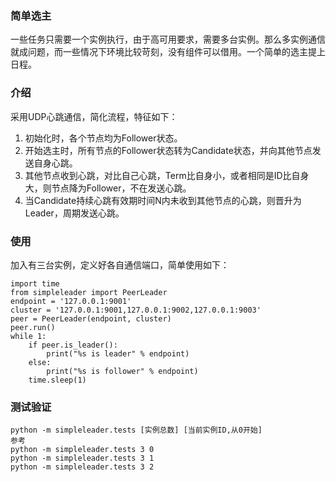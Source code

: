 ### 简单选主

一些任务只需要一个实例执行，由于高可用要求，需要多台实例。那么多实例通信就成问题，而一些情况下环境比较苛刻，没有组件可以借用。一个简单的选主提上日程。

### 介绍

采用UDP心跳通信，简化流程，特征如下：
1. 初始化时，各个节点均为Follower状态。
2. 开始选主时，所有节点的Follower状态转为Candidate状态，并向其他节点发送自身心跳。
3. 其他节点收到心跳，对比自己心跳，Term比自身小，或者相同是ID比自身大，则节点降为Follower，不在发送心跳。
4. 当Candidate持续心跳有效期时间N内未收到其他节点的心跳，则晋升为Leader，周期发送心跳。

### 使用
加入有三台实例，定义好各自通信端口，简单使用如下：
```commandline
import time
from simpleleader import PeerLeader
endpoint = '127.0.0.1:9001'
cluster = '127.0.0.1:9001,127.0.0.1:9002,127.0.0.1:9003'
peer = PeerLeader(endpoint, cluster)
peer.run()
while 1:
    if peer.is_leader():
        print("%s is leader" % endpoint)
    else:
        print("%s is follower" % endpoint)
    time.sleep(1)
```

### 测试验证

```commandline
python -m simpleleader.tests [实例总数] [当前实例ID,从0开始]
参考
python -m simpleleader.tests 3 0
python -m simpleleader.tests 3 1
python -m simpleleader.tests 3 2
```